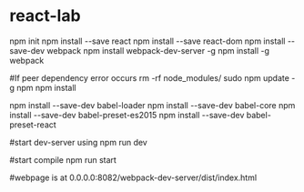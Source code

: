 # react-lab

npm init npm install --save react
npm install --save react-dom
npm install --save-dev webpack
npm install webpack-dev-server -g
npm install -g webpack

#If peer dependency error occurs
rm -rf node_modules/
sudo npm update -g npm
npm install

npm install --save-dev babel-loader
npm install --save-dev babel-core
npm install --save-dev babel-preset-es2015
npm install --save-dev babel-preset-react

#start dev-server using
npm run dev

#start compile
npm run start

#webpage is at 0.0.0.0:8082/webpack-dev-server/dist/index.html
